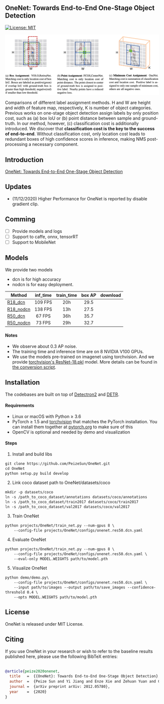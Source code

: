 ## OneNet: Towards End-to-End One-Stage Object Detection

[![License: MIT](https://img.shields.io/badge/License-MIT-yellow.svg)](https://opensource.org/licenses/MIT)

![](onenet.jpeg)

Comparisons of different label assignment methods. H and W are height and width of feature map, respectively,
K is number of object categories. Previous works on one-stage object detection assign labels by only position cost, such
as (a) box IoU or (b) point distance between sample and ground-truth. In our method, however, (c) classification cost is
additionally introduced. We discover that **classification cost is the key to the success of end-to-end**. Without classification
cost, only location cost leads to redundant boxes of high confidence scores in inference, making NMS post-processing a
necessary component.

## Introduction
[OneNet: Towards End-to-End One-Stage Object Detection](http://arxiv.org/abs/2012.05780)

## Updates
- (11/12/2020) Higher Performance for OneNet is reported by disable gradient clip.

## Comming
  - [ ] Provide models and logs
  - [ ] Support to caffe, onnx, tensorRT
  - [ ] Support to MobileNet
  
## Models
We provide two models 
- dcn is for high accuracy
- nodcn is for easy deployment.

Method | inf_time | train_time | box AP | download
--- |:---:|:---:|:---:|:---:
[R18_dcn](projects/OneNet/configs/onenet.res18.dcn.yaml)     | 109 FPS | 20h  | 29.5 | 
[R18_nodcn](projects/OneNet/configs/onenet.res18.nodcn.yaml) | 138 FPS | 13h  | 27.5 |
[R50_dcn](projects/OneNet/configs/onenet.res50.dcn.yaml)     | 67 FPS  | 36h  | 35.7 | 
[R50_nodcn](projects/OneNet/configs/onenet.res50.nodcn.yaml) | 73 FPS  | 29h  | 32.7 | 


#### Notes
- We observe about 0.3 AP noise.
- The training time and inference time are on 8 NVIDIA V100 GPUs.
- We use the models pre-trained on imagenet using torchvision. And we provide [torchvision's ResNet-18.pkl](tools/convert-torchvision-to-d2.py) model. More details can be found in [the conversion script](tools/convert-torchvision-to-d2.py).

## Installation
The codebases are built on top of [Detectron2](https://github.com/facebookresearch/detectron2) and [DETR](https://github.com/facebookresearch/detr).

#### Requirements
- Linux or macOS with Python ≥ 3.6
- PyTorch ≥ 1.5 and [torchvision](https://github.com/pytorch/vision/) that matches the PyTorch installation.
  You can install them together at [pytorch.org](https://pytorch.org) to make sure of this
- OpenCV is optional and needed by demo and visualization

#### Steps
1. Install and build libs
```
git clone https://github.com/PeizeSun/OneNet.git
cd OneNet
python setup.py build develop
```

2. Link coco dataset path to OneNet/datasets/coco
```
mkdir -p datasets/coco
ln -s /path_to_coco_dataset/annotations datasets/coco/annotations
ln -s /path_to_coco_dataset/train2017 datasets/coco/train2017
ln -s /path_to_coco_dataset/val2017 datasets/coco/val2017
```

3. Train OneNet
```
python projects/OneNet/train_net.py --num-gpus 8 \
    --config-file projects/OneNet/configs/onenet.res50.dcn.yaml
```

4. Evaluate OneNet
```
python projects/OneNet/train_net.py --num-gpus 8 \
    --config-file projects/OneNet/configs/onenet.res50.dcn.yaml \
    --eval-only MODEL.WEIGHTS path/to/model.pth
```

5. Visualize OneNet
```    
python demo/demo.py\
    --config-file projects/OneNet/configs/onenet.res50.dcn.yaml \
    --input path/to/images --output path/to/save_images --confidence-threshold 0.4 \
    --opts MODEL.WEIGHTS path/to/model.pth
```

## License

OneNet is released under MIT License.


## Citing

If you use OneNet in your research or wish to refer to the baseline results published here, please use the following BibTeX entries:

```BibTeX

@article{peize2020onenet,
  title   =  {{OneNet}: Towards End-to-End One-Stage Object Detection},
  author  =  {Peize Sun and Yi Jiang and Enze Xie and Zehuan Yuan and Changhu Wang and Ping Luo},
  journal =  {arXiv preprint arXiv: 2012.05780},
  year    =  {2020}
}

```
